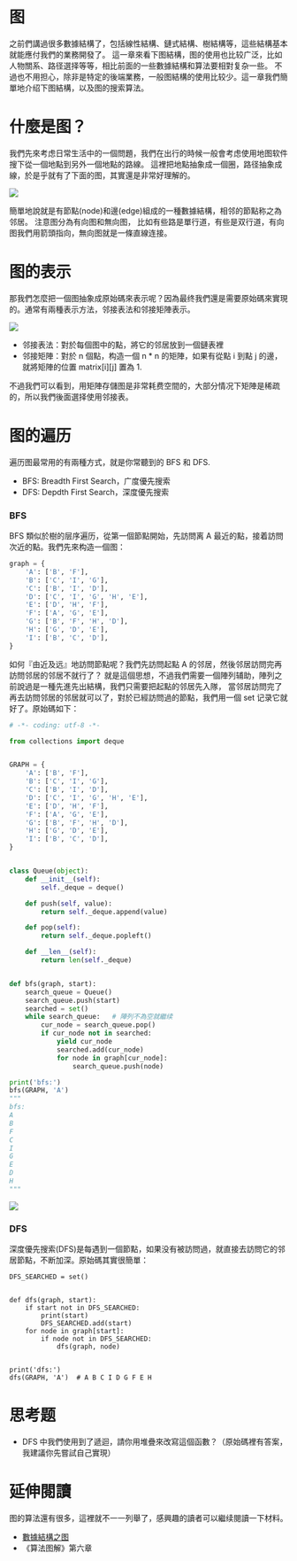 # 图
之前們講過很多數據結構了，包括線性結構、鏈式結構、樹結構等，這些結構基本就能應付我們的業務開發了。
這一章來看下图結構，图的使用也比较广泛，比如人物關系、路径選择等等，相比前面的一些數據結構和算法要相對复杂一些。
不過也不用担心，除非是特定的後端業務，一般图結構的使用比较少。這一章我們簡單地介绍下图結構，以及图的搜索算法。

# 什麼是图？
我們先來考虑日常生活中的一個問題，我們在出行的時候一般會考虑使用地图软件搜下從一個地點到另外一個地點的路線。
這裡把地點抽象成一個圈，路径抽象成線，於是乎就有了下面的图，其實還是非常好理解的。

![](./graph_road.png)

簡單地說就是有節點(node)和邊(edge)組成的一種數據結構，相邻的節點称之為邻居。 注意图分為有向图和無向图，
比如有些路是單行道，有些是双行道，有向图我們用箭頭指向，無向图就是一條直線连接。

# 图的表示
那我們怎麼把一個图抽象成原始碼來表示呢？因為最终我們還是需要原始碼來實現的。通常有兩種表示方法，邻接表法和邻接矩陣表示。

![](./graph_rep.png)

- 邻接表法：對於每個图中的點，將它的邻居放到一個鏈表裡
- 邻接矩陣：對於 n 個點，构造一個 n * n 的矩陣，如果有從點 i 到點 j 的邊，就將矩陣的位置 matrix[i][j] 置為 1.

不過我們可以看到，用矩陣存儲图是非常耗费空間的，大部分情况下矩陣是稀疏的，所以我們後面選择使用邻接表。

# 图的遍历
遍历图最常用的有兩種方式，就是你常聽到的 BFS 和 DFS.

- BFS: Breadth First Search，广度優先搜索
- DFS: Depdth First Search，深度優先搜索

### BFS
BFS 類似於樹的层序遍历，從第一個節點開始，先訪問离 A 最近的點，接着訪問次近的點。我們先來构造一個图：

```py
graph = {
    'A': ['B', 'F'],
    'B': ['C', 'I', 'G'],
    'C': ['B', 'I', 'D'],
    'D': ['C', 'I', 'G', 'H', 'E'],
    'E': ['D', 'H', 'F'],
    'F': ['A', 'G', 'E'],
    'G': ['B', 'F', 'H', 'D'],
    'H': ['G', 'D', 'E'],
    'I': ['B', 'C', 'D'],
}
```
如何『由近及远』地訪問節點呢？我們先訪問起點 A 的邻居，然後邻居訪問完再訪問邻居的邻居不就行了？
就是這個思想，不過我們需要一個陣列辅助，陣列之前說過是一種先進先出結構，我們只需要把起點的邻居先入隊，
當邻居訪問完了再去訪問邻居的邻居就可以了，對於已經訪問過的節點，我們用一個 set 记录它就好了。原始碼如下：

```py
# -*- coding: utf-8 -*-

from collections import deque


GRAPH = {
    'A': ['B', 'F'],
    'B': ['C', 'I', 'G'],
    'C': ['B', 'I', 'D'],
    'D': ['C', 'I', 'G', 'H', 'E'],
    'E': ['D', 'H', 'F'],
    'F': ['A', 'G', 'E'],
    'G': ['B', 'F', 'H', 'D'],
    'H': ['G', 'D', 'E'],
    'I': ['B', 'C', 'D'],
}


class Queue(object):
    def __init__(self):
        self._deque = deque()

    def push(self, value):
        return self._deque.append(value)

    def pop(self):
        return self._deque.popleft()

    def __len__(self):
        return len(self._deque)


def bfs(graph, start):
    search_queue = Queue()
    search_queue.push(start)
    searched = set()
    while search_queue:   # 陣列不為空就繼续
        cur_node = search_queue.pop()
        if cur_node not in searched:
            yield cur_node
            searched.add(cur_node)
            for node in graph[cur_node]:
                search_queue.push(node)

print('bfs:')
bfs(GRAPH, 'A')
"""
bfs:
A
B
F
C
I
G
E
D
H
"""
```

![](./bfs.png)

### DFS
深度優先搜索(DFS)是每遇到一個節點，如果没有被訪問過，就直接去訪問它的邻居節點，不断加深。原始碼其實很簡單：

```
DFS_SEARCHED = set()


def dfs(graph, start):
    if start not in DFS_SEARCHED:
        print(start)
        DFS_SEARCHED.add(start)
    for node in graph[start]:
        if node not in DFS_SEARCHED:
            dfs(graph, node)


print('dfs:')
dfs(GRAPH, 'A')  # A B C I D G F E H

```


# 思考题
- DFS 中我們使用到了遞迴，請你用堆疊來改寫這個函數？（原始碼裡有答案，我建議你先嘗試自己實現）

# 延伸閱讀
图的算法還有很多，這裡就不一一列舉了，感興趣的讀者可以繼续閱讀一下材料。

- [數據結構之图](https://www.zybuluo.com/guoxs/note/249812)
- 《算法图解》第六章
